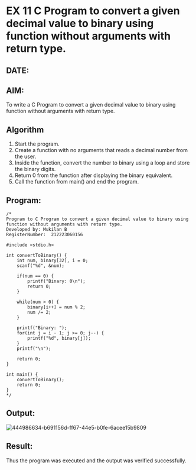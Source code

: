 # EX 11 C Program to convert a given decimal value to binary using function without arguments with return type.
## DATE:
## AIM:
To write a C Program to convert a given decimal value to binary using function without arguments with return type.

## Algorithm
1. Start the program.
2. Create a function with no arguments that reads a decimal number from the user.
3. Inside the function, convert the number to binary using a loop and store the binary digits.
4. Return 0 from the function after displaying the binary equivalent.
5. Call the function from main() and end the program.  

## Program:
```
/*
Program to C Program to convert a given decimal value to binary using function without arguments with return type.
Developed by: Mukilan B
RegisterNumber:  212223060156

#include <stdio.h>

int convertToBinary() {
    int num, binary[32], i = 0;
    scanf("%d", &num);

    if(num == 0) {
        printf("Binary: 0\n");
        return 0;
    }

    while(num > 0) {
        binary[i++] = num % 2;
        num /= 2;
    }

    printf("Binary: ");
    for(int j = i - 1; j >= 0; j--) {
        printf("%d", binary[j]);
    }
    printf("\n");

    return 0;
}

int main() {
    convertToBinary();
    return 0;
}
*/
```

## Output:
![444986634-b691156d-ff67-44e5-b0fe-6acee15b9809](https://github.com/user-attachments/assets/8eac6873-db8f-409e-aa59-bb731e5a9d3c)



## Result:
Thus the program was executed and the output was verified successfully.
